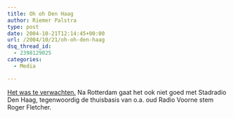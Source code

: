 ```yaml
---
title: Oh oh Den Haag
author: Riemer Palstra
type: post
date: 2004-10-21T12:14:45+00:00
url: /2004/10/21/oh-oh-den-haag
dsq_thread_id:
  - 2398129025
categories:
  - Media

---
```

[Het was te verwachten.][1] Na Rotterdam gaat het ook niet goed met Stadradio Den Haag, tegenwoordig de thuisbasis van o.a. oud Radio Voorne stem Roger Fletcher.

 [1]: http://www.radiofreak.nl/nieuwsartikel.php?id=1098206631